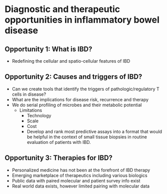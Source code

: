 # Diagnostic and therapeutic opportunities in inflammatory bowel disease

## Opportunity 1: What is IBD?
- Redefining the cellular and spatio-cellular features of IBD

## Opportunity 2: Causes and triggers of IBD?
- Can we create tools that identify the triggers of pathologic/regulatory
  T cells in disease?
- What are the implications for disease risk, recurrence and therapy
- We do serial profiling of microbes and their metabolic potential
  - Limitations
    - Technology
    - Scale
    - Cost
    - Develop and rank most predictive assays into a format that would be
      helpful in the context of small tissue biopsies in routine evaluation of
      patients with IBD.

## Opportunity 3: Therapies for IBD?
- Personalized medicine has not been at the forefront of IBD therapy
- Emerging marketplace of therapeutics including various biologics
- Public data with paired molecular and patient survey info exist
- Real world data exists, however limited pairing with molecular data
